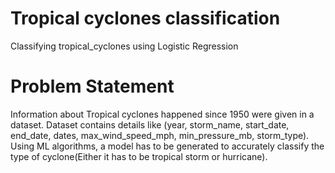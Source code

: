 # Tropical cyclones classification
Classifying tropical_cyclones using Logistic Regression

# Problem Statement
Information about Tropical cyclones happened since 1950 were given in a dataset. Dataset contains details like (year, storm_name, start_date, end_date, dates, max_wind_speed_mph, min_pressure_mb, storm_type). Using ML algorithms, a model has to be generated to accurately classify the type of cyclone(Either it has to be tropical storm or hurricane).
